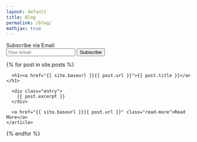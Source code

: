 ```yaml
---
layout: default
title: Blog
permalink: /blog/
mathjax: true
---
```

<form action="https://docs.google.com/forms/u/0/d/e/1FAIpQLSfQvCMl_txJj5gh831vnayGh0Ih-S24hd_rFp8SHHtu3WDv1Q/formResponse" method="post" class="subscribe-box" target="_blank">
  Subscribe via Email <br/>
  <input type="email" placeholder="Your email" name="entry.1686449738"/>
  <input type="submit" value="Subscribe" id="submit"/>
</form>

<div class="posts">
  {% for post in site.posts %}
    <article class="post">

      <h1><a href="{{ site.baseurl }}{{ post.url }}">{{ post.title }}</a></h1>

      <div class="entry">
        {{ post.excerpt }}
      </div>

      <a href="{{ site.baseurl }}{{ post.url }}" class="read-more">Read More</a>
    </article>
  {% endfor %}
</div>

